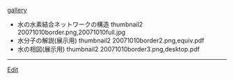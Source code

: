 ---
---
[gallery](/gallery)
* 水の水素結合ネットワークの構造
thumbnail2 20071010border.png,20071010full.jpg
* 水分子の解説(展示用)
thumbnail2 20071010border2.png,equiv.pdf
* 水の相図(展示用)
thumbnail2 20071010border3.png,desktop.pdf
<!--  -->






----
[Edit](https://github.com/vitroid/vitroid.github.io/edit/master/MD/水の図.md)
